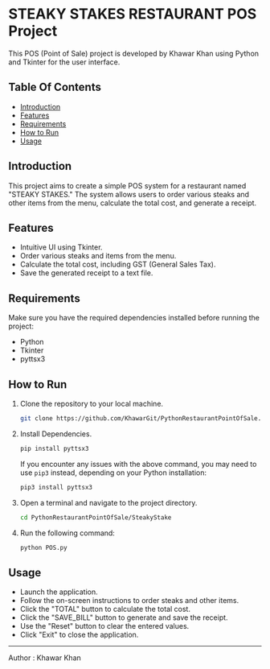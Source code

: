# STEAKY STAKES RESTAURANT POS Project

This POS (Point of Sale) project is developed by Khawar Khan using Python and Tkinter for the user interface.

## Table Of Contents
- [Introduction](#Introduction)
- [Features](#Features)
- [Requirements](#Requirements)
- [How to Run](#How-to-Run)
- [Usage](#Usage)

## Introduction

This project aims to create a simple POS system for a restaurant named "STEAKY STAKES." The system allows users to order various steaks and other items from the menu, calculate the total cost, and generate a receipt.

## Features

- Intuitive UI using Tkinter.
- Order various steaks and items from the menu.
- Calculate the total cost, including GST (General Sales Tax).
- Save the generated receipt to a text file.

## Requirements

Make sure you have the required dependencies installed before running the project:

- Python
- Tkinter
- pyttsx3

## How to Run

1. Clone the repository to your local machine.
   ```bash
   git clone https://github.com/KhawarGit/PythonRestaurantPointOfSale.git
2. Install Dependencies.
   ```bash
   pip install pyttsx3
   ```
   If you encounter any issues with the above command, you may need to use `pip3` instead, depending on your Python installation:
   ```bash
   pip3 install pyttsx3
   ```
3. Open a terminal and navigate to the project directory.
   ```bash
   cd PythonRestaurantPointOfSale/SteakyStake
4. Run the following command:
   ```bash
   python POS.py

## Usage
* Launch the application.
* Follow the on-screen instructions to order steaks and other items.
* Click the "TOTAL" button to calculate the total cost.
* Click the "SAVE_BILL" button to generate and save the receipt.
* Use the "Reset" button to clear the entered values.
* Click "Exit" to close the application.
<hr>   
Author : 
Khawar Khan
